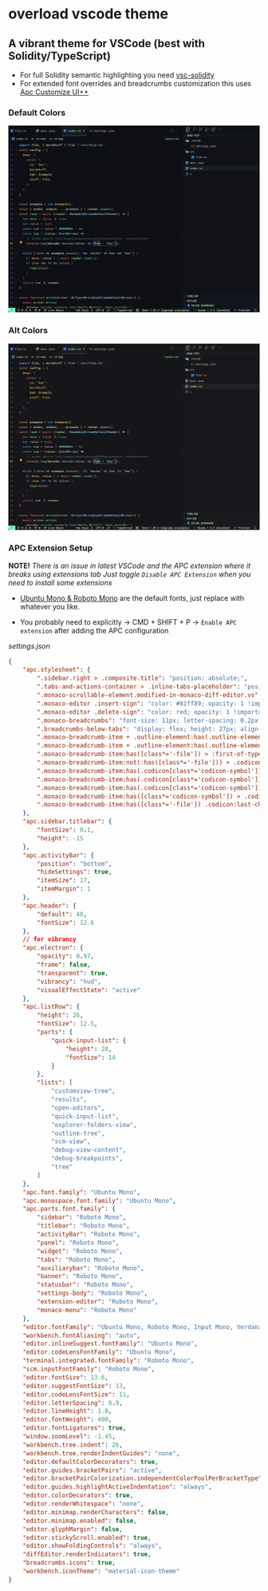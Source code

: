 # overload vscode theme

## A vibrant theme for VSCode (best with Solidity/TypeScript)

- For full Solidity semantic highlighting you need [vsc-solidity](https://marketplace.visualstudio.com/items?itemName=0xp.vsc-solidity)
- For extended font overrides and breadcrumbs customization this uses [Apc Customize UI++](https://marketplace.visualstudio.com/items?itemName=drcika.apc-extension)

### Default Colors

![Main](assets/preview.png)

### Alt Colors

![Alternative](assets/alt_preview.png)

### APC Extension Setup

**NOTE!**
_There is an issue in latest VSCode and the APC extension where it breaks using extensions tab_
_Just toggle `Disable APC Extension` when you need to install some extensions_

- [Ubuntu Mono & Roboto Mono](https://github.com/lemeb/a-better-ligaturizer/tree/master/output-fonts) are the default fonts, just replace with whatever you like.

- You probably need to explicitly -> CMD + SHIFT + P -> `Enable APC extension` after adding the APC configuration

_settings.json_

```json
{
	"apc.stylesheet": {
		".sidebar.right > .composite.title": "position: absolute;",
		".tabs-and-actions-container > .inline-tabs-placeholder": "position: absolute;",
		".monaco-scrollable-element.modified-in-monaco-diff-editor.vs": "display: none;",
		".monaco-editor .insert-sign": "color: #81ff89; opacity: 1 !important; font-weight: 700; margin-left: 3px;",
		".monaco-editor .delete-sign": "color: red; opacity: 1 !important; font-weight: bold;",
		".monaco-breadcrumbs": "font-size: 11px; letter-spacing: 0.2px; font-family: 'Roboto Mono'; font-weight: 400;",
		".breadcrumbs-below-tabs": "display: flex; height: 27px; align-items: center; justify-content: center;",
		".monaco-breadcrumb-item + .outline-element:has(.outline-element-label) > *": "position: absolute; right: 15px; color: #12ff89 !important;",
		".monaco-breadcrumb-item + .outline-element:has(.outline-element-label) > .codicon": "display: none;",
		".monaco-breadcrumb-item:has([class*='-file']) > :first-of-type": "color: #98ff7c !important; ",
		".monaco-breadcrumb-item:not(:has([class*='-file'])) > .codicon:last-child:before": "display:flex; align-items: flex-start; justify-items: flex-start; content: '/'; margin: 0 1px 0 1px; font-size: 16px; height: 18px; color: #95aeb4;",
		".monaco-breadcrumb-item:has(.codicon[class*='codicon-symbol'])": "color: #A1F4AD !important;",
		".monaco-breadcrumb-item:has(.codicon[class*='codicon-symbol']):last-of-type": "color: #FFFFC6 !important;",
		".monaco-breadcrumb-item:has(.codicon[class*='codicon-symbol']):before": "margin: 0 9px 0 9px; min-width: 20px; margin-top: 1.5px; height:25px !important; !important; display: flex; align-items: flex-start; content: '⇢'; font-size: 17px; color: #CBff7b !important;",
		".monaco-breadcrumb-item:has([class*='codicon-symbol']) > .codicon:last-child:before": "content: ''; #ebff7b !important;",
		".monaco-breadcrumb-item:has([class*='-file']) .codicon:last-child:before": "content: ' ';"
	},
	"apc.sidebar.titlebar": {
		"fontSize": 0.1,
		"height": -15
	},
	"apc.activityBar": {
		"position": "bottom",
		"hideSettings": true,
		"itemSize": 17,
		"itemMargin": 1
	},
	"apc.header": {
		"default": 48,
		"fontSize": 12.6
	},
	// for vibrancy
	"apc.electron": {
		"opacity": 0.97,
		"frame": false,
		"transparent": true,
		"vibrancy": "hud",
		"visualEffectState": "active"
	},
	"apc.listRow": {
		"height": 26,
		"fontSize": 12.5,
		"parts": {
			"quick-input-list": {
				"height": 28,
				"fontSize": 14
			}
		},
		"lists": [
			"customview-tree",
			"results",
			"open-editors",
			"quick-input-list",
			"explorer-folders-view",
			"outline-tree",
			"scm-view",
			"debug-view-content",
			"debug-breakpoints",
			"tree"
		]
	},
	"apc.font.family": "Ubuntu Mono",
	"apc.monospace.font.family": "Ubuntu Mono",
	"apc.parts.font.family": {
		"sidebar": "Roboto Mono",
		"titlebar": "Roboto Mono",
		"activityBar": "Roboto Mono",
		"panel": "Roboto Mono",
		"widget": "Roboto Mono",
		"tabs": "Roboto Mono",
		"auxiliarybar": "Roboto Mono",
		"banner": "Roboto Mono",
		"statusbar": "Roboto Mono",
		"settings-body": "Roboto Mono",
		"extension-editor": "Roboto Mono",
		"monaco-menu": "Roboto Mono"
	},
	"editor.fontFamily": "Ubuntu Mono, Roboto Mono, Input Mono, Verdana",
	"workbench.fontAliasing": "auto",
	"editor.inlineSuggest.fontFamily": "Ubuntu Mono",
	"editor.codeLensFontFamily": "Ubuntu Mono",
	"terminal.integrated.fontFamily": "Roboto Mono",
	"scm.inputFontFamily": "Roboto Mono",
	"editor.fontSize": 13.6,
	"editor.suggestFontSize": 13,
	"editor.codeLensFontSize": 11,
	"editor.letterSpacing": 0.9,
	"editor.lineHeight": 1.8,
	"editor.fontWeight": 400,
	"editor.fontLigatures": true,
	"window.zoomLevel": -1.45,
	"workbench.tree.indent": 26,
	"workbench.tree.renderIndentGuides": "none",
	"editor.defaultColorDecorators": true,
	"editor.guides.bracketPairs": "active",
	"editor.bracketPairColorization.independentColorPoolPerBracketType": true,
	"editor.guides.highlightActiveIndentation": "always",
	"editor.colorDecorators": true,
	"editor.renderWhitespace": "none",
	"editor.minimap.renderCharacters": false,
	"editor.minimap.enabled": false,
	"editor.glyphMargin": false,
	"editor.stickyScroll.enabled": true,
	"editor.showFoldingControls": "always",
	"diffEditor.renderIndicators": true,
	"breadcrumbs.icons": true,
	"workbench.iconTheme": "material-icon-theme"
}
```
